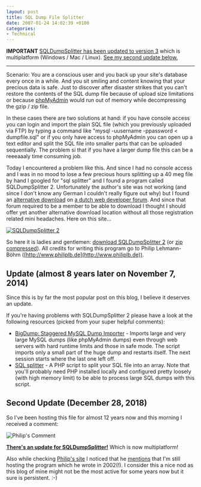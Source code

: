 ```yaml
---
layout: post
title: SQL Dump File Splitter
date: 2007-01-24 14:02:39 +0100
categories:
- Technical
---
```

**IMPORTANT** [SQLDumpSplitter has been updated to version 3](https://philiplb.de/sqldumpsplitter3/) which is multiplatform (Windows / Mac / Linux). [See my second update below.](#second-update-december-28-2018)

---

Scenario: You are a conscious user and you back up your site's database every once in a while. And you sit smiling and content knowing that your precious data is safe. Just to discover after disaster strikes that you can't restore the contents of the SQL dump file because of upload size limitations or because [phpMyAdmin](http://www.phpmyadmin.net/) would run out of memory while decompressing the gzip / zip file.

In these cases there are two solutions at hand: if you have console access you can login and import the plain SQL file (which you previously uploaded via FTP) by typing a command like "mysql -uusername -ppassword < dumpfile.sql" or if you only have access to phpMyAdmin you can open up a text editor and split the SQL file into smaller parts that can be uploaded sequentially. The problem si that if you have a larger dump file this can be a reeeaaaly time consuming job.

Today I encountered a problem like this. And since I had no console access and I was in no mood to lose a few precious hours splitting up a 40 meg file by hand I googled for "sql splitter" and I found a program called SQLDumpSplitter 2\. Unfortunately the author's site was not working (and since I don't know any German I couldn't really figure out why) but I found an [alternative download](http://ep2.nl/topic/2138/) on [a dutch web developer forum](http://ep2.nl/). And since that forum required to be a member to be able to download I thought I should offer yet another alternative download location without all those registration related mini headaches. Here on this site...

[![SQLDumpSplitter 2](https://content.rusiczki.net/blogpics/sqldumpsplitter2.png)](https://content.rusiczki.net/blogstuff/SQLDumpSplitter.rar)

So here it is ladies and gentlemen: [download SQLDumpSplitter 2](https://content.rusiczki.net/blogstuff/SQLDumpSplitter.rar) (or [zip compressed](https://content.rusiczki.net/blogstuff/SQLDumpSplitter.zip)). All credits for writing this program go to Philip Lehmann-Böhm ([http://www.philiplb.de](http://www.philiplb.de)).

## Update (almost 8 years later on November 7, 2014)

Since this is by far the most popular post on this blog, I believe it deserves an update.

If you're having problems with SQLDumpSplitter 2 please have a look at the following resources (picked from your super helpful comments):

* [BigDump: Staggered MySQL Dump Importer](http://www.ozerov.de/bigdump/) - Imports large and very large MySQL dumps (like phpMyAdmin dumps) even through web servers with hard runtime limits and those in safe mode. The script imports only a small part of the huge dump and restarts itself. The next session starts where the last one left off.
* [SQL splitter](http://codesnap.blogspot.com/2011/07/sql-splitter.html) - A PHP script to split your SQL file into an array. Note that you'll probably need PHP installed locally and configured pretty loosely (with high memory limit) to be able to process large SQL dumps with this script.

## Second Update (December 28, 2018)

So I've been hosting this file for almost 12 years now and this morning I received a comment:

![Philip's Comment](https://content.rusiczki.net/2018/12/philips-comment.png)

[**There's an update for SQLDumpSplitter!**](https://philiplb.de/sqldumpsplitter3/) Which is now multiplatform!

Also while checking [Philip's site](https://www.philiplb.de) I noticed that he [mentions](https://www.philiplb.de/sqldumpsplitter2/2016/01/25/a-glimpse-from-the-past-the-sql-dump-splitter/) that I'm still hosting the program which he wrote in 2002(!). I consider this a nice nod as this blog of mine might not be the most active for some years now but it sure is persistent. :-)
